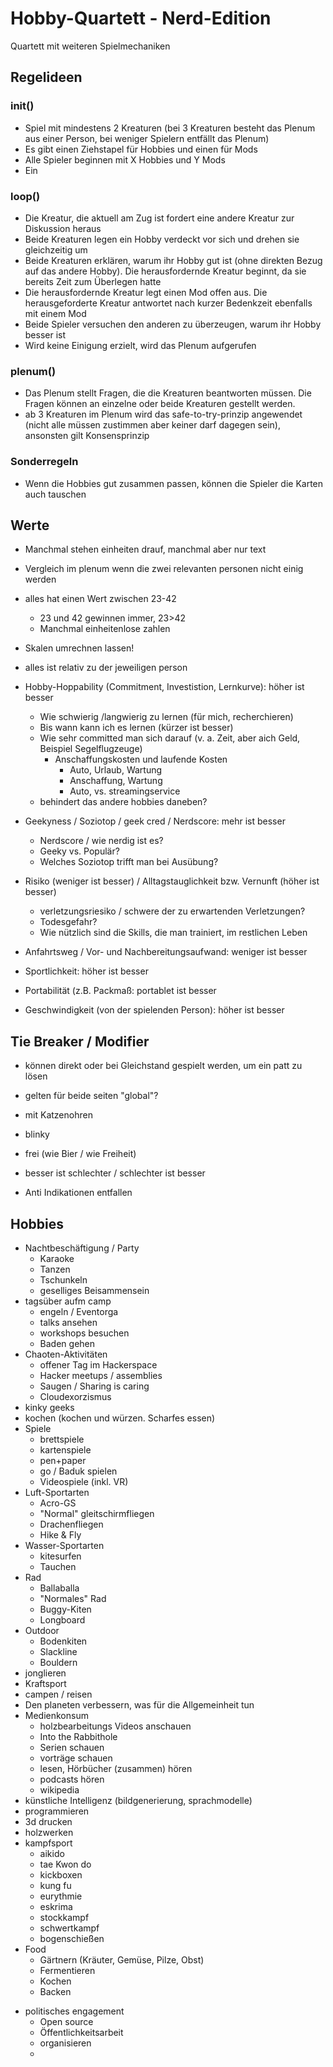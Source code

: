 # Hobby-Quartett - Nerd-Edition

Quartett mit weiteren Spielmechaniken

## Regelideen

### init()
- Spiel mit mindestens 2 Kreaturen (bei 3 Kreaturen besteht das Plenum aus einer Person, bei weniger Spielern entfällt das Plenum)
- Es gibt einen Ziehstapel für Hobbies und einen für Mods
- Alle Spieler beginnen mit X Hobbies und Y Mods
- Ein 

### loop()
- Die Kreatur, die aktuell am Zug ist fordert eine andere Kreatur zur Diskussion heraus
- Beide Kreaturen legen ein Hobby verdeckt vor sich und drehen sie gleichzeitig um
- Beide Kreaturen erklären, warum ihr Hobby gut ist (ohne direkten Bezug auf das andere Hobby). Die herausfordernde Kreatur beginnt, da sie bereits Zeit zum Überlegen hatte
- Die herausfordernde Kreatur legt einen Mod offen aus. Die herausgeforderte Kreatur antwortet nach kurzer Bedenkzeit ebenfalls mit einem Mod
- Beide Spieler versuchen den anderen zu überzeugen, warum ihr Hobby besser ist
- Wird keine Einigung erzielt, wird das Plenum aufgerufen

### plenum()
- Das Plenum stellt Fragen, die die Kreaturen beantworten müssen. Die Fragen können an einzelne oder beide Kreaturen gestellt werden.
- ab 3 Kreaturen im Plenum wird das safe-to-try-prinzip angewendet (nicht alle müssen zustimmen aber keiner darf dagegen sein), ansonsten gilt Konsensprinzip


### Sonderregeln
- Wenn die Hobbies gut zusammen passen, können die Spieler die Karten auch tauschen


## Werte
 * Manchmal stehen einheiten drauf, manchmal aber nur text
 * Vergleich im plenum wenn die zwei relevanten personen nicht einig werden
 * alles hat einen Wert zwischen 23-42
   * 23 und 42 gewinnen immer, 23>42
   * Manchmal einheitenlose zahlen
 * Skalen umrechnen lassen!
 * alles ist relativ zu der jeweiligen person

 * Hobby-Hoppability (Commitment, Investistion, Lernkurve): höher ist besser
   * Wie schwierig /langwierig zu lernen (für mich, recherchieren)
   * Bis wann kann ich es lernen (kürzer ist besser)
   * Wie sehr committed man sich darauf (v. a. Zeit, aber aich Geld, Beispiel Segelflugzeuge)
     * Anschaffungskosten und laufende Kosten
       * Auto, Urlaub, Wartung
       * Anschaffung, Wartung 
       * Auto, vs. streamingservice
   * behindert das andere hobbies daneben?
 * Geekyness / Soziotop / geek cred / Nerdscore: mehr ist besser
   * Nerdscore / wie nerdig ist es?
   * Geeky vs. Populär?
   * Welches Soziotop trifft man bei Ausübung?
 * Risiko (weniger ist besser) / Alltagstauglichkeit bzw. Vernunft (höher ist besser)
   * verletzungsriesiko / schwere der zu erwartenden Verletzungen?
   * Todesgefahr?
   * Wie nützlich sind die Skills, die man trainiert, im restlichen Leben
 * Anfahrtsweg / Vor- und Nachbereitungsaufwand: weniger ist besser
 * Sportlichkeit: höher ist besser
 * Portabilität (z.B. Packmaß: portablet ist besser
 * Geschwindigkeit (von der spielenden Person): höher ist besser

## Tie Breaker / Modifier
 * können direkt oder bei Gleichstand gespielt werden, um ein patt zu lösen
 * gelten für beide seiten "global"?

 * mit Katzenohren
 * blinky
 * frei (wie Bier / wie Freiheit)
 * besser ist schlechter / schlechter ist besser
 * Anti Indikationen entfallen

## Hobbies
 * Nachtbeschäftigung / Party
   * Karaoke
   * Tanzen
   * Tschunkeln
   * geselliges Beisammensein
 * tagsüber aufm camp
   * engeln / Eventorga
   * talks ansehen
   * workshops besuchen
   * Baden gehen
 * Chaoten-Aktivitäten
   * offener Tag im Hackerspace
   * Hacker meetups / assemblies 
   * Saugen / Sharing is caring
   * Cloudexorzismus
 * kinky geeks
 * kochen (kochen und würzen. Scharfes essen)
 * Spiele
   * brettspiele
   * kartenspiele
   * pen+paper
   * go / Baduk spielen
   * Videospiele (inkl. VR)
 * Luft-Sportarten
   * Acro-GS
   * "Normal" gleitschirmfliegen
   * Drachenfliegen
   * Hike & Fly
 * Wasser-Sportarten
   * kitesurfen
   * Tauchen
 * Rad
   * Ballaballa
   * "Normales" Rad
   * Buggy-Kiten
   * Longboard
 * Outdoor
   * Bodenkiten
   * Slackline
   * Bouldern
 * jonglieren
 * Kraftsport
 * campen / reisen
 * Den planeten verbessern, was für die Allgemeinheit tun
 * Medienkonsum
   * holzbearbeitungs Videos anschauen
   * Into the Rabbithole
   * Serien schauen
   * vorträge schauen
   * lesen, Hörbücher (zusammen) hören
   * podcasts hören
   * wikipedia
 * künstliche Intelligenz (bildgenerierung, sprachmodelle)
 * programmieren
 * 3d drucken
 * holzwerken
 * kampfsport
   * aikido
   * tae Kwon do
   * kickboxen
   * kung fu
   * eurythmie
   * eskrima
   * stockkampf
   * schwertkampf
   * bogenschießen
 * Food
   * Gärtnern (Kräuter, Gemüse, Pilze, Obst)
   * Fermentieren
   * Kochen
   * Backen
- politisches engagement
    - Open source
    - Öffentlichkeitsarbeit 
   - organisieren
   - 

